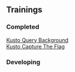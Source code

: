 ## Trainings


### Completed
[Kusto Query Background](Training/KQL-Background_Links_Understanding.md)    
[Kusto Capture The Flag](Training/KQL-CTF.md)

### Developing

